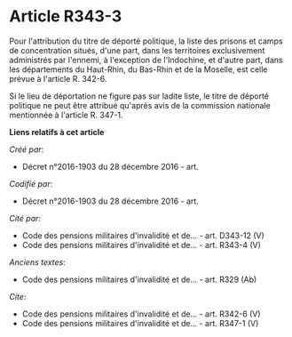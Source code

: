 # Article R343-3

Pour l'attribution du titre de déporté politique, la liste des prisons et camps de concentration situés, d'une part, dans les
territoires exclusivement administrés par l'ennemi, à l'exception de l'Indochine, et d'autre part, dans les départements du
Haut-Rhin, du Bas-Rhin et de la Moselle, est celle prévue à l'article R. 342-6.

Si le lieu de déportation ne figure pas sur ladite liste, le titre de déporté politique ne peut être attribué qu'après avis
de la commission nationale mentionnée à l'article R. 347-1.

**Liens relatifs à cet article**

_Créé par_:

  - Décret n°2016-1903 du 28 décembre 2016 - art.

_Codifié par_:

  - Décret n°2016-1903 du 28 décembre 2016 - art.

_Cité par_:

  - Code des pensions militaires d'invalidité et de... - art. D343-12 (V)
  - Code des pensions militaires d'invalidité et de... - art. R343-4 (V)

_Anciens textes_:

  - Code des pensions militaires d'invalidité et de... - art. R329 (Ab)

_Cite_:

  - Code des pensions militaires d'invalidité et de... - art. R342-6 (V)
  - Code des pensions militaires d'invalidité et de... - art. R347-1 (V)
